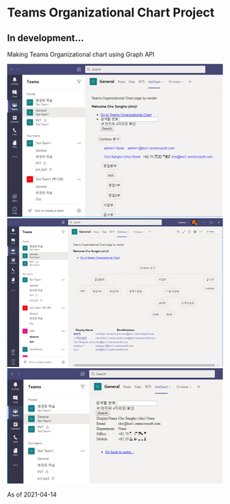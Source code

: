 # Teams Organizational Chart Project   
## In development...   

Making Teams Organizational chart using Graph API   

![sample1](/res/tree1.png)  
![sample2](/res/tree2.png)   
![sample3](/res/search.png)   


As of 2021-04-14


